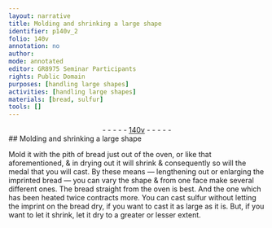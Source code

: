 ```yaml
---
layout: narrative
title: Molding and shrinking a large shape
identifier: p140v_2
folio: 140v
annotation: no
author:
mode: annotated
editor: GR8975 Seminar Participants
rights: Public Domain
purposes: [handling large shapes]
activities: [handling large shapes]
materials: [bread, sulfur]
tools: []
---
```


 <div class="folio" align="center">- - - - - <a href="http://gallica.bnf.fr/ark:/12148/btv1b10500001g/f286.item.r=" target="_blank">140v</a> - - - - - </div> 
## Molding and shrinking a large shape

  <span class="activity"></span> 
 Mold it with the pith of <span class="material">bread</span> just out of the oven, or like that aforementioned, & in drying out it will shrink & consequently so will the medal that you will cast. By these means — lengthening out or enlarging the imprinted <span class="material">bread</span> — you can vary the shape & from one face make several different ones. The <span class="material">bread</span> straight from the oven is best. And the one which has been heated twice contracts more. You can cast <span class="material">sulfur</span> without letting the imprint on the bread dry, if you want to cast it as large as it is. But, if you want to let it shrink, let it dry to a greater or lesser extent. 
 
